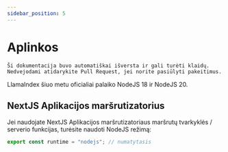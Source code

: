 ```yaml
---
sidebar_position: 5
---
```


# Aplinkos

`Ši dokumentacija buvo automatiškai išversta ir gali turėti klaidų. Nedvejodami atidarykite Pull Request, jei norite pasiūlyti pakeitimus.`

LlamaIndex šiuo metu oficialiai palaiko NodeJS 18 ir NodeJS 20.

## NextJS Aplikacijos maršrutizatorius

Jei naudojate NextJS Aplikacijos maršrutizatoriaus maršrutų tvarkyklės / serverio funkcijas, turėsite naudoti NodeJS režimą:

```js
export const runtime = "nodejs"; // numatytasis
```

